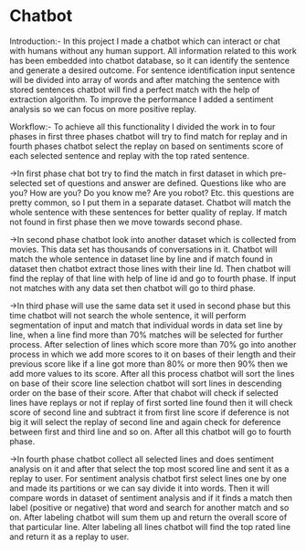# Chatbot

Introduction:-
In this project I made a chatbot which can interact or chat with humans without any human support. All information related to this work has
been embedded into chatbot database, so it can identify the sentence and generate a desired outcome. For sentence identification input
sentence will be divided into array of words and after matching the sentence with stored sentences chatbot will find a perfect match with the help of extraction algorithm. To improve the performance I added a sentiment analysis so we can focus on more positive replay.

Workflow:-
To achieve all this functionality I divided the work in to four phases in first three phases chatbot will try to find match for replay and in
fourth phases chatbot select the replay on based on sentiments score of each selected sentence and replay with the top rated sentence.

->In first phase chat bot try to find the match in first dataset in which pre-selected set of questions and answer are defined. Questions
like who are you? How are you? Do you know me? Are you robot? Etc. this questions are pretty common, so I put them in a separate dataset.
Chatbot will match the whole sentence with these sentences for better quality of replay. If match not found in first phase then we move
towards second phase.

->In second phase chatbot look into another dataset which is collected from movies. This data set has thousands of conversations in it.
Chatbot will match the whole sentence in dataset line by line and if match found in dataset then chatbot extract those lines with their
line Id. Then chatbot will find the replay of that line with help of line id and go to fourth phase. If input not matches with any data set
then chatbot will go to third phase.

->In third phase will use the same data set it used in second phase but this time chatbot will not search the whole sentence, it will perform
segmentation of input and match that individual words in data set line by line, when a line find more than 70% matches will be selected for
further process. After selection of lines which score more than 70% go into another process in which we add more scores to it on bases of
their length and their previous score like if a line got more than 80% or more then 90% then we add more values to its score. After all
this process chatbot will sort the lines on base of their score line selection chatbot will sort lines in descending order on the base of
their score.  After that chabot will check if selected lines have replays or not if replay of first sorted line  found then it will check 
score of second line and subtract it from first line score if deference is not big it will select the replay of second line and again check
for deference between first and third line and so on. After all this chatbot will go to fourth phase.

->In fourth phase chatbot collect all selected lines and does sentiment analysis on it and after that select the top most scored line and
sent it as a replay to user. For sentiment analysis chatbot first select lines one by one and made its partitions or we can say divide it
into words. Then it will compare words in dataset of sentiment analysis and if it finds a match then label (positive or negative) that word
and search for another match and so on. After labeling chatbot will sum them up and return the overall score of that particular line. Alter
labeling all lines chatbot will find the top rated line and return it as a replay to user.

